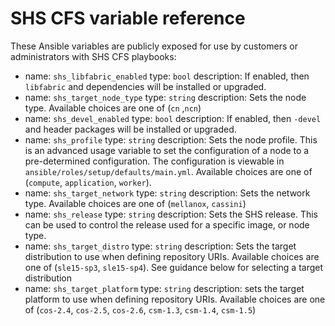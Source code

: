 # SHS CFS variable reference

These Ansible variables are publicly exposed for use by customers or administrators with SHS CFS playbooks:

- name: `shs_libfabric_enabled`
  type: `bool`
  description: If enabled, then `libfabric` and dependencies will be installed or upgraded.
- name: `shs_target_node_type`
  type: `string`
  description: Sets the node type. Available choices are one of (`cn` ,`ncn`)
- name: `shs_devel_enabled`
  type: `bool`
  description: If enabled, then `-devel` and header packages will be installed or upgraded.
- name: `shs_profile`
  type: `string`
  description: Sets the node profile. This is an advanced usage variable to set the configuration of a node to a pre-determined configuration. The configuration is viewable in `ansible/roles/setup/defaults/main.yml`. Available choices are one of (`compute`, `application`, `worker`).
- name: `shs_target_network`
  type: `string`
  description: Sets the network type. Available choices are one of (`mellanox`, `cassini`)
- name: `shs_release`
  type: `string`
  description: Sets the SHS release. This can be used to control the release used for a specific image, or node type.
- name: `shs_target_distro`
  type: `string`
  description: Sets the target distribution to use when defining repository URIs. Available choices are one of (`sle15-sp3`, `sle15-sp4`). See guidance below for selecting a target distribution
- name: `shs_target_platform`
  type: `string`
  description: sets the target platform to use when defining repository URIs. Available choices are one of (`cos-2.4`, `cos-2.5`, `cos-2.6`, `csm-1.3`, `csm-1.4`, `csm-1.5`)
